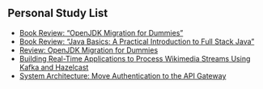 ## Personal Study List
<!-- BLOG-POST-LIST:START -->
- [Book Review: “OpenJDK Migration for Dummies”](https://foojay.io/today/book-review-openjdk-migration-for-dummies-3/)
- [Book Review: “Java Basics: A Practical Introduction to Full Stack Java”](https://foojay.io/today/book-review-java-basics-a-practical-introduction-to-full-stack-java/)
- [Review: OpenJDK Migration for Dummies](https://foojay.io/today/review-openjdk-migration-for-dummies/)
- [Building Real-Time Applications to Process Wikimedia Streams Using Kafka and Hazelcast](https://foojay.io/today/building-real-time-applications-to-process-wikimedia-streams-using-kafka-and-hazelcast/)
- [System Architecture: Move Authentication to the API Gateway](https://foojay.io/today/system-architecture-move-authentication-to-the-api-gateway/)
<!-- BLOG-POST-LIST:END -->  
